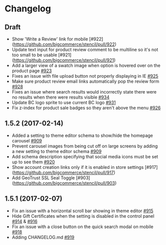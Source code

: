 # Changelog

## Draft
- Show 'Write a Review' link for mobile [#922] (https://github.com/bigcommerce/stencil/pull/922)
- Update text input for product review comment to be multiline so it's not too small to be usable [#921] (https://github.com/bigcommerce/stencil/pull/921)
- Add a larger view of a swatch image when option is hovered over on the product page [#923](https://github.com/bigcommerce/stencil/pull/923)
- Fixes an issue with file upload button not properly displaying in IE [#925](https://github.com/bigcommerce/stencil/pull/925)
- Make sure product review email links automatically pop the review form [#928](https://github.com/bigcommerce/stencil/pull/928)
- Fixes an issue where search results would incorrectly state there were no results when there were results visible [#934](https://github.com/bigcommerce/stencil/pull/934)
- Update BC logo sprite to use current BC logo [#931](https://github.com/bigcommerce/stencil/pull/931)
- Fix z-index for product sale badges so they aren't above the menu [#926](https://github.com/bigcommerce/stencil/pull/926)


## 1.5.2 (2017-02-14)
- Added a setting to theme editor schema to show/hide the homepage carousel [#909](https://github.com/bigcommerce/stencil/pull/909)
- Prevent carousel images from being cut off on large screens by adding a new setting to theme editor schema [#909](https://github.com/bigcommerce/stencil/pull/909)
- Add schema description specifying that social media icons must be set up to see them [#920](https://github.com/bigcommerce/stencil/pull/920)
- Show account creation links only if it is enabled in store settings [#917] (https://github.com/bigcommerce/stencil/pull/917)
- Add GeoTrust SSL Seal Toggle [#903] (https://github.com/bigcommerce/stencil/pull/903)

## 1.5.1 (2017-02-07)
- Fix an issue with a horizontal scroll bar showing in theme editor [#915](https://github.com/bigcommerce/stencil/pull/915)
- Hide Gift Certificates when the setting is disabled in the control panel [#914](https://github.com/bigcommerce/stencil/pull/914) & [#916](https://github.com/bigcommerce/stencil/pull/916)
- Fix an issue with a close button on the quick search modal on mobile [#918](https://github.com/bigcommerce/stencil/pull/918)
- Adding CHANGELOG.md [#919](https://github.com/bigcommerce/stencil/pull/919)
